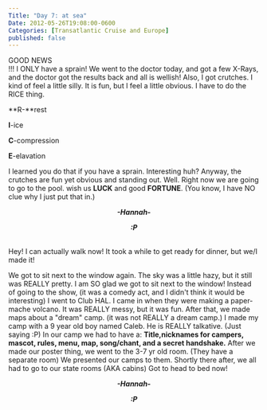 ```yaml
---
Title: "Day 7: at sea"
Date: 2012-05-26T19:08:00-0600
Categories: [Transatlantic Cruise and Europe]
published: false
---
```


GOOD NEWS  
!!! I ONLY have a sprain! We went to the doctor today, and got a few
X-Rays, and the doctor got the results back and all is wellish! Also, I
got crutches. I kind of feel a little silly. It is fun, but I feel a
little obvious. I have to do the RICE thing.

  
**R-**rest

  
**I**-ice

  
**C**-compression

  
**E**-elavation

I learned you do that if you have a sprain. Interesting huh? Anyway, the
crutches are fun yet obvious and standing out. Well. Right now we are
going to go to the pool. wish us **LUCK** and good **FORTUNE**. (You
know, I have NO clue why I just put that in.)

  
<b><i>

<div align="CENTER">

-Hannah-

</div>

<div align="CENTER">

</div>

<div align="CENTER">

:P

</div>

</i></b>  
Hey! I can actually walk now! It took a while to get ready for dinner,
but we/I made it!

We got to sit next to the window again. The sky was a little hazy, but
it still was REALLY pretty. I am SO glad we got to sit next to the
window! Instead of going to the show, (it was a comedy act, and I didn't
think it would be interesting) I went to Club HAL. I came in when they
were making a paper-mache volcano. It was REALLY messy, but it was fun.
After that, we made maps about a "dream" camp. (it was not REALLY a
dream camp.) I made my camp with a 9 year old boy named Caleb. He is
REALLY talkative. (Just saying :P) In our camp we had to have a:
**Title,nicknames for campers, mascot, rules, menu, map, song/chant, and
a secret handshake.** After we made our poster thing, we went to the 3-7
yr old room. (They have a separate room) We presented our camps to them.
Shortly there after, we all had to go to our state rooms (AKA cabins)
Got to head to bed now!

  
<b><i>

<div align="CENTER">

-Hannah-

</div>

<div align="CENTER">

</div>

<div align="CENTER">

:P

</div>

</i></b>
